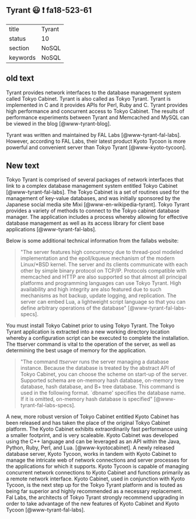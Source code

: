 ## Tyrant :smiley: :exclamation: fa18-523-61


|          |            |
| -------- | ---------- |
| title    | Tyrant     | 
| status   | 10         |
| section  | NoSQL      |
| keywords | NoSQL      |


## old text

Tyrant provides network interfaces to the database management system
called Tokyo Cabinet. Tyrant is also called as Tokyo Tyrant. Tyrant is
implemented in C and it provides APIs for Perl, Ruby and C. Tyrant
provides high performance and concurrent access to Tokyo Cabinet. The
results of performance experiments between Tyrant and Memcached and
MySQL can be viewed in the blog [@www-tyrant-blog].

Tyrant was written and maintained by FAL Labs [@www-tyrant-fal-labs].
However, according to FAL Labs, their latest product Kyoto Tycoon is
more powerful and convenient server than Tokyo Tyrant
[@www-kyoto-tycoon].

## New text

Tokyo Tyrant is comprised of several packages of network interfaces
that link to a complex database management system entitled Tokyo
Cabinet [@www-tyrant-fal-labs]. The Tokyo Cabinet is a set of routines
used for the management of key-value databases, and was initially
sponsored by the Japanese social media site Mixi
[@www-en-wikipedia-tyrant]. Tokyo Tyrant provides a variety of methods to
connect to the Tokyo cabinet database manager. The application
includes a process whereby allowing for effective database management
as well as its access library for client base applications
[@www-tyrant-fal-labs].

Below is some additional technical information from the fallabs website:


> "The server features high concurrency due to thread-pool modeled
> implementation and the epoll/kqueue mechanism of the modern
> Linux/*BSD kernel. The server and its clients communicate with each
> other by simple binary protocol on TCP/IP. Protocols compatible with
> memcached and HTTP are also supported so that almost all principal
> platforms and programming languages can use Tokyo Tyrant. High
> availability and high integrity are also featured due to such
> mechanisms as hot backup, update logging, and replication. The
> server can embed Lua, a lightweight script language so that you can
> define arbitrary operations of the database"
> [@www-tyrant-fal-labs-specs].


You must install Tokyo Cabinet prior to using Tokyo Tyrant. The Tokyo
Tyrant application is extracted into a new working directory location
whereby a configuration script can be executed to complete the
installation. The ttserver command is vital to the operation of the
server, as well as determining the best usage of memory for the
application.

> "The command *ttserver* runs the server managing a database
> instance. Because the database is treated by the abstract API of
> Tokyo Cabinet, you can choose the scheme on start-up of the server.
> Supported schema are on-memory hash database, on-memory tree
> database, hash database, and B+ tree database. This command is used
> in the following format. `dbname' specifies the database name. If it
> is omitted, on-memory hash database is specified"
> [@www-tyrant-fal-labs-specs].

A new, more robust version of Tokyo Cabinet entitled Kyoto Cabinet has
been released and has taken the place of the original Tokyo Cabinet
platform. The Kyoto Cabinet exhibits extraordinarily fast performance 
using a smaller footprint, and is very scaleable. Kyoto Cabinet was 
developed using the C++ language and can be leveraged as an API within 
the Java, Python, Ruby, Perl, and Lua. [@www-kyotocabinet]. A newly 
released database server, Kyoto Tycoon, works in tandem with Kyoto Cabinet 
to manage the intricate web of network connections and server processes 
for the applications for which it supports. Kyoto Tycoon is capable of 
managing concurrent network connections to Kyoto Cabinet and functions 
primarily as a remote network interface.  Kyoto Cabinet, used in conjunction 
with Kyoto Tycoon, is the next step up for the Tokyo Tyrant platform and is 
touted as being far superior and highly recommended as a necessary replacement. 
Fal Labs, the architects of Tokyo Tyrant strongly recommend upgrading in order 
to take advantage of the new features of Kyoto Cabinet and Kyoto Tycoon 
[@www-tyrant-fal-labs].


